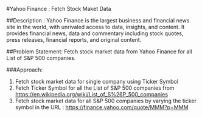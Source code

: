 #Yahoo Finance : Fetch Stock Maket Data

##Description : 
Yahoo Finance is the largest business and financial news site in the world, with unrivaled access to data, insights, and content. It provides financial news, data and commentary including stock quotes, press releases, financial reports, and original content.

##Problem Statement: Fetch stock market data from Yahoo Finance for all List of S&P 500 companies.

###Approach: 
1.	Fetch stock market data for single company using Ticker Symbol
2.	Fetch Ticker Symbol for all the List of S&P 500 companies from https://en.wikipedia.org/wiki/List_of_S%26P_500_companies
3.	Fetch stock market data for all S&P 500 companies by varying the ticker symbol in the URL : https://finance.yahoo.com/quote/MMM?p=MMM
